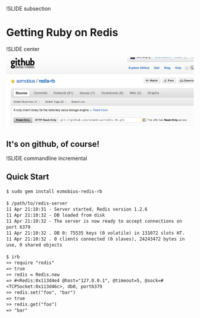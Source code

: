 !SLIDE subsection

# Getting Ruby on Redis

!SLIDE center

![On github, of course.](redis-rb.png)

## It's on github, of course!

!SLIDE commandline incremental

## Quick Start

    $ sudo gem install ezmobius-redis-rb
    
    $ /path/to/redis-server
    11 Apr 21:10:31 - Server started, Redis version 1.2.6
    11 Apr 21:10:32 - DB loaded from disk
    11 Apr 21:10:32 - The server is now ready to accept connections on port 6379
    11 Apr 21:10:32 . DB 0: 75535 keys (0 volatile) in 131072 slots HT.
    11 Apr 21:10:32 . 0 clients connected (0 slaves), 24243472 bytes in use, 0 shared objects

    $ irb
    >> require "redis"
    => true
    >> redis = Redis.new
    => #<Redis:0x113d4e4 @host="127.0.0.1", @timeout=5, @sock=#<TCPSocket:0x113d46c>, db0, port6379
    >> redis.set("foo", "bar")
    => true
    >> redis.get("foo")
    => "bar"
